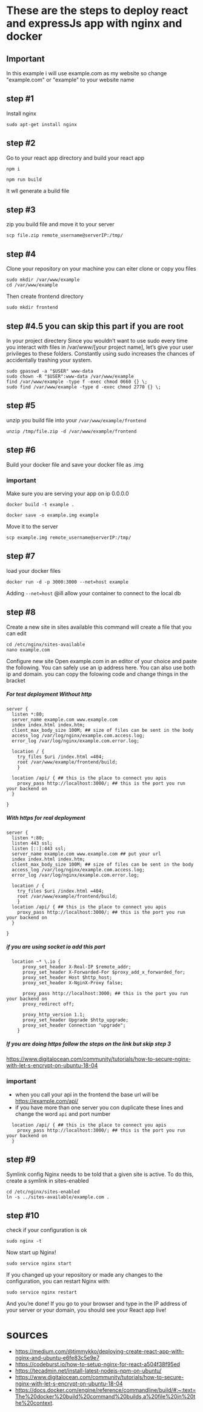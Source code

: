 # These are the steps to deploy react and expressJs app with nginx and docker
## Important
In this example i will use example.com as my website so change "example.com" or "example" to your website name

## step #1

Install nginx
```
sudo apt-get install nginx
```
## step #2
Go to your react app directory and build your react app
```
npm i
```
```
npm run build
```
It wll generate a build file

## step #3
zip you build file and move it to your server 

```
scp file.zip remote_username@serverIP:/tmp/ 
```


## step #4
Clone your repository on your machine
you can eiter clone or copy you files
```
sudo mkdir /var/www/example
cd /var/www/example
```
Then create frontend directory
```
sudo mkdir frontend 
```


## step #4.5 you can skip this part if you are root
In your project directery
Since you wouldn’t want to use sudo every time you interact with files in /var/www/[your project name], let’s give your user privileges to these folders. 
Constantly using sudo increases the chances of accidentally trashing your system.
```
sudo gpasswd -a "$USER" www-data
sudo chown -R "$USER":www-data /var/www/example
find /var/www/example -type f -exec chmod 0660 {} \;
sudo find /var/www/example -type d -exec chmod 2770 {} \;
```
## step #5
unzip you build file into your `/var/www/example/frontend`
```
unzip /tmp/file.zip -d /var/www/example/frontend
```
## step #6 
Build your docker file and save your docker file as .img
### important
Make sure you are serving your app on ip 0.0.0.0
```
docker build -t example .
```
```
docker save -o example.img example
```
Move it to the server
```
scp example.img remote_username@serverIP:/tmp/ 
```
## step #7 
load your docker files 
```
docker run -d -p 3000:3000 --net=host example
```
Adding `--net=host` @ill allow your container to connect to the local db
## step #8
Create a new site in sites available
this command will create a file that you can edit
```
cd /etc/nginx/sites-available
nano example.com
```
Configure new site
Open example.com in an editor of your choice and paste the following. 
You can safely use an ip address here.
You can also use both ip and domain.
you can copy the folowing code and change things in the bracket
##### For test deployment Without http
```
server {
  listen *:80;
  server_name example.com www.example.com
  index index.html index.htm;
  client_max_body_size 100M; ## size of files can be sent in the body
  access_log /var/log/nginx/example.com.access.log;
  error_log /var/log/nginx/example.com.error.log;

  location / {
    try_files $uri /index.html =404;
    root /var/www/example/frontend/build;
    }

  location /api/ { ## this is the place to connect you apis
    proxy_pass http://localhost:3000/; ## this is the port you run your backend on
  }

}
```
##### With https for real deployment
```
server {
  listen *:80;
  listen 443 ssl;
  listen [::]:443 ssl;
  server_name example.com www.example.com ## put your url
  index index.html index.htm;
  client_max_body_size 100M; ## size of files can be sent in the body
  access_log /var/log/nginx/example.com.access.log;
  error_log /var/log/nginx/example.com.error.log;

  location / {
    try_files $uri /index.html =404;
    root /var/www/example/frontend/build;
    }
  location /api/ { ## this is the place to connect you apis
    proxy_pass http://localhost:3000/; ## this is the port you run your backend on
  }

}
```
##### if you are using socket io add this part
```
  location ~* \.io {
      proxy_set_header X-Real-IP $remote_addr;
      proxy_set_header X-Forwarded-For $proxy_add_x_forwarded_for;
      proxy_set_header Host $http_host;
      proxy_set_header X-NginX-Proxy false;

      proxy_pass http://localhost:3000; ## this is the port you run your backend on
      proxy_redirect off;

      proxy_http_version 1.1;
      proxy_set_header Upgrade $http_upgrade;
      proxy_set_header Connection "upgrade";
    }
```

##### If you are doing https follow the steps on the link but skip step 3
https://www.digitalocean.com/community/tutorials/how-to-secure-nginx-with-let-s-encrypt-on-ubuntu-18-04
### important 
* when you call your api in the frontend the base url will be https://example.com/api/
* if you have more than one server you con duplicate these lines and change the word `api` and port number
```
  location /api/ { ## this is the place to connect you apis
    proxy_pass http://localhost:3000/; ## this is the port you run your backend on
  }
```
## step #9
Symlink config
Nginx needs to be told that a given site is active. To do this, create a symlink in sites-enabled
```
cd /etc/nginx/sites-enabled
ln -s ../sites-available/example.com .
```
## step #10
check if your configuration is ok
```
sudo nginx -t
```
Now start up Nginx!
```
sudo service nginx start
```
If you changed up your repository or made any changes to the configuration, you can restart Nginx with:
```
sudo service nginx restart
```
And you’re done! If you go to your browser and type in the IP address of your server or your domain, you should see your React app live!

# sources
* https://medium.com/@timmykko/deploying-create-react-app-with-nginx-and-ubuntu-e6fe83c5e9e7
* https://codeburst.io/how-to-setup-nginx-for-react-a504f38f95ed
* https://tecadmin.net/install-latest-nodejs-npm-on-ubuntu/
* https://www.digitalocean.com/community/tutorials/how-to-secure-nginx-with-let-s-encrypt-on-ubuntu-18-04
* https://docs.docker.com/engine/reference/commandline/build/#:~:text=The%20docker%20build%20command%20builds,a%20file%20in%20the%20context.
